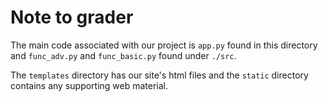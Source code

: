 # Note to grader

The main code associated with our project is `app.py` found in this directory and `func_adv.py` and `func_basic.py` found under `./src`.

The `templates` directory has our site's html files and the `static` directory contains any supporting web material.
